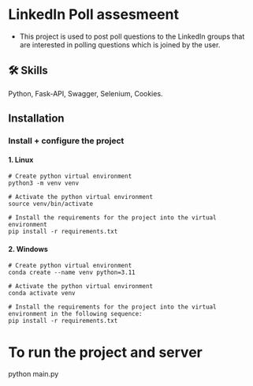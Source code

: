 # LinkedIn Poll assesmeent
- This project is used to post poll questions to the LinkedIn groups that are interested in polling questions which is joined by the user.

## 🛠 Skills
Python, Fask-API, Swagger, Selenium, Cookies.


## Installation

### Install + configure the project

#### 1. Linux
```
# Create python virtual environment
python3 -m venv venv

# Activate the python virtual environment
source venv/bin/activate

# Install the requirements for the project into the virtual environment
pip install -r requirements.txt
```
#### 2. Windows
```
# Create python virtual environment
conda create --name venv python=3.11

# Activate the python virtual environment
conda activate venv

# Install the requirements for the project into the virtual environment in the following sequence:
pip install -r requirements.txt
```

# To run the project and server
python main.py
